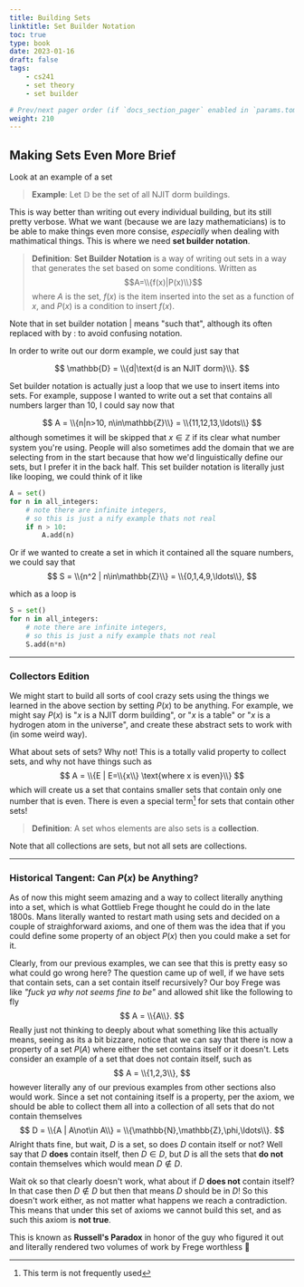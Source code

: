 ```yaml
---
title: Building Sets
linktitle: Set Builder Notation
toc: true
type: book
date: 2023-01-16
draft: false
tags:
    - cs241
    - set theory
    - set builder

# Prev/next pager order (if `docs_section_pager` enabled in `params.toml`)
weight: 210
---
```


## Making Sets Even More Brief

Look at an example of a set

>__Example__: Let $\mathbb{D}$ be the set of all NJIT dorm buildings.

This is way better than writing out every individual building, but its still pretty verbose. What we want (because we are lazy mathematicians) is to be able to make things even more consise, *especially* when dealing with mathimatical things. This is where we need __set builder notation__.

>__Definition__: __Set Builder Notation__ is a way of writing out sets in a way that generates the set based on some conditions. Written as $$A=\\{f(x)|P(x)\\}$$ where $A$ is the set, $f(x)$ is the item inserted into the set as a function of $x$, and $P(x)$ is a condition to insert $f(x)$.

Note that in set builder notation $|$ means "such that", although its often replaced with by $:$ to avoid confusing notation. 

In order to write out our dorm example, we could just say that

$$
\mathbb{D} = \\{d|\text{d is an NJIT dorm}\\}.
$$

Set builder notation is actually just a loop that we use to insert items into sets. For example, suppose I wanted to write out a set that contains all numbers larger than $10$, I could say now that

$$
A = \\{n|n>10, n\in\mathbb{Z}\\} = \\{11,12,13,\ldots\\}
$$
although sometimes it will be skipped that $x\in\mathbb{Z}$ if its clear what number system you're using. People will also sometimes add the domain that we are selecting from in the start because that how we'd linguistically define our sets, but I prefer it in the back half. This set builder notation is literally just like looping, we could think of it like

```python
A = set()
for n in all_integers: 
    # note there are infinite integers,
    # so this is just a nify example thats not real
    if n > 10:
        A.add(n)
```

Or if we wanted to create a set in which it contained all the square numbers, we could say that
$$
S = \\{n^2 | n\in\mathbb{Z}\\} = \\{0,1,4,9,\ldots\\},
$$

which as a loop is

```python
S = set()
for n in all_integers:
    # note there are infinite integers,
    # so this is just a nify example thats not real
    S.add(n*n)
```

---

### Collectors Edition

We might start to build all sorts of cool crazy sets using the things we learned in the above section by setting $P(x)$ to be anything. For example, we might say $P(x)$ is "$x$ is a NJIT dorm building", or "$x$ is a table" or "$x$ is a hydrogen atom in the universe", and create these abstract sets to work with (in some weird way).

What about sets of sets? Why not! This is a totally valid property to collect sets, and why not have things such as
$$
A = \\{E | E=\\{x\\} \text{where x is even}\\}
$$
which will create us a set that contains smaller sets that contain only one number that is even. There is even a special term[^1] for sets that contain other sets!

>__Definition__: A set whos elements are also sets is a __collection__.

Note that all collections are sets, but not all sets are collections.

---

### Historical Tangent: Can $P(x)$ be Anything?

As of now this might seem amazing and a way to collect literally anything into a set, which is what Gottlieb Frege thought he could do in the late 1800s. Mans literally wanted to restart math using sets and decided on a couple of straighforward axioms, and one of them was the idea that if you could define some property of an object $P(x)$ then you could make a set for it.

Clearly, from our previous examples, we can see that this is pretty easy so what could go wrong here? The question came up of well, if we have sets that contain sets, can a set contain itself recursively? Our boy Frege was like *"fuck ya why not seems fine to be"* and allowed shit like the following to fly
$$
A = \\{A\\}.
$$
Really just not thinking to deeply about what something like this actually means, seeing as its a bit bizzare, notice that we can say that there is now a property of a set $P(A)$ where either the set contains itself or it doesn't. Lets consider an example of a set that does not contain itself, such as
$$
A = \\{1,2,3\\},
$$
however literally any of our previous examples from other sections also would work. Since a set not containing itself is a property, per the axiom, we should be able to collect them all into a collection of all sets that do not contain themselves
$$
D = \\{A | A\not\in A\\} = \\{\mathbb{N},\mathbb{Z},\phi,\ldots\\}.
$$
Alright thats fine, but wait, $D$ is a set, so does $D$ contain itself or not? Well say that $D$ __does__ contain itself, then $D\in D$, but $D$ is all the sets that __do not__ contain themselves which would mean $D\not\in D$.

Wait ok so that clearly doesn't work, what about if $D$ __does not__ contain itself? In that case then $D\not\in D$ but then that means $D$ should be in $D$! So this doesn't work either, as not matter what happens we reach a contradiction. This means that under this set of axioms we cannot build this set, and as such this axiom is __not true__.

This is known as __Russell's Paradox__ in honor of the guy who figured it out and literally rendered two volumes of work by Frege worthless 😬

[^1]: This term is not frequently used
